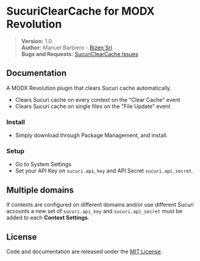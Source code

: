 # SucuriClearCache for MODX Revolution

> **Version:** 1.0  
> **Author:** Manuel Barbiero - [Bizen Srl](https://www.bizen.it)  
> **Bugs and Requests:** [SucuriClearCache Issues](https://github.com/bizen-srl/SucuriClearCache/issues)

## Documentation
A MODX Revolution plugin that clears Sucuri cache automatically.  
- Clears Sucuri cache on every context on the "Clear Cache" event  
- Clears Sucuri cache on single files on the "File Update" event  

### Install
- Simply download through Package Management, and install.

### Setup
- Go to System Settings
- Set your API Key on `sucuri.api_key` and API Secret `sucuri.api_secret`.

## Multiple domains
If contexts are configured on different domains and/or use different Sucuri accounts a new set of `sucuri.api_key` and `sucuri.api_secret` must be added to each **Context Settings**.

## License
Code and documentation are released under the [MIT License](https://opensource.org/licenses/MIT).